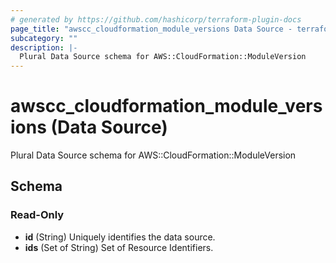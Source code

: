 ```yaml
---
# generated by https://github.com/hashicorp/terraform-plugin-docs
page_title: "awscc_cloudformation_module_versions Data Source - terraform-provider-awscc"
subcategory: ""
description: |-
  Plural Data Source schema for AWS::CloudFormation::ModuleVersion
---
```


# awscc_cloudformation_module_versions (Data Source)

Plural Data Source schema for AWS::CloudFormation::ModuleVersion



<!-- schema generated by tfplugindocs -->
## Schema

### Read-Only

- **id** (String) Uniquely identifies the data source.
- **ids** (Set of String) Set of Resource Identifiers.


